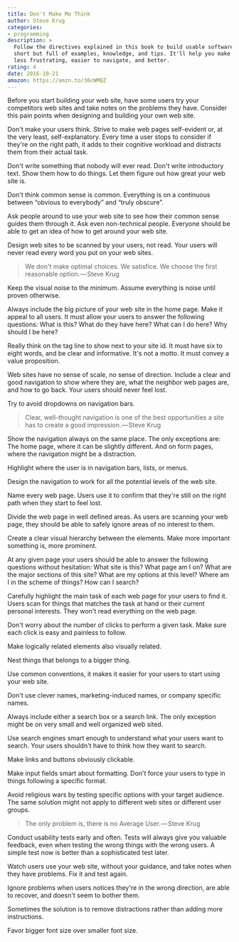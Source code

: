 ```yaml
---
title: Don't Make Me Think
author: Steve Krug
categories:
- programming
description: >
  Follow the directives explained in this book to build usable software. It's
  short but full of examples, knowledge, and tips. It'll help you make software
  less frustrating, easier to navigate, and better.
rating: 4
date: 2016-10-21
amazon: https://amzn.to/36cWMQZ
---
```


Before you start building your web site, have some users try your competitors
web sites and take notes on the problems they have. Consider this pain points
when designing and building your own web site.

Don't make your users think. Strive to make web pages self-evident or, at the
very least, self-explanatory. Every time a user stops to consider if they're on
the right path, it adds to their cognitive workload and distracts them from
their actual task.

Don't write something that nobody will ever read. Don't write introductory text.
Show them how to do things. Let them figure out how great your web site is.

Don't think common sense is common. Everything is on a continuous between
“obvious to everybody” and “truly obscure”.

Ask people around to use your web site to see how their common sense guides them
through it. Ask even non-technical people. Everyone should be able to get an
idea of how to get around your web site.

Design web sites to be scanned by your users, not read. Your users will never
read every word you put on your web sites.

> We don't make optimal choices. We satisfice. We choose the first reasonable
> option. — Steve Krug

Keep the visual noise to the minimum. Assume everything is noise until proven
otherwise.

Always include the big picture of your web site in the home page. Make it appeal
to all users. It must allow your users to answer the following questions: What
is this? What do they have here? What can I do here? Why should I be here?

Really think on the tag line to show next to your site id. It must have six to
eight words, and be clear and informative. It's not a motto. It must convey a
value proposition.

Web sites have no sense of scale, no sense of direction. Include a clear and
good navigation to show where they are, what the neighbor web pages are, and how
to go back. Your users should never feel lost.

Try to avoid dropdowns on navigation bars.

> Clear, well-thought navigation is one of the best opportunities a site has to
> create a good impression. — Steve Krug

Show the navigation always on the same place. The only exceptions are: The home
page, where it can be slightly different. And on form pages, where the
navigation might be a distraction.

Highlight where the user is in navigation bars, lists, or menus.

Design the navigation to work for all the potential levels of the web site.

Name every web page. Users use it to confirm that they're still on the right
path when they start to feel lost.

Divide the web page in well defined areas. As users are scanning your web page,
they should be able to safely ignore areas of no interest to them.

Create a clear visual hierarchy between the elements. Make more important
something is, more prominent.

At any given page your users should be able to answer the following questions
without hesitation: What site is this? What page am I on? What are the major
sections of this site? What are my options at this level? Where am I in the
scheme of things? How can I search?

Carefully highlight the main task of each web page for your users to find it.
Users scan for things that matches the task at hand or their current personal
interests. They won't read everything on the web page.

Don't worry about the number of clicks to perform a given task. Make sure each
click is easy and painless to follow.

Make logically related elements also visually related.

Nest things that belongs to a bigger thing.

Use common conventions, it makes it easier for your users to start using your
web site.

Don't use clever names, marketing-induced names, or company specific names.

Always include either a search box or a search link. The only exception might be
on very small and well organized web sited.

Use search engines smart enough to understand what your users want to search.
Your users shouldn't have to think how they want to search.

Make links and buttons obviously clickable.

Make input fields smart about formatting. Don't force your users to type in
things following a specific format.

Avoid religious wars by testing specific options with your target audience. The
same solution might not apply to different web sites or different user groups.

> The only problem is, there is no Average User. — Steve Krug

Conduct usability tests early and often. Tests will always give you valuable
feedback, even when testing the wrong things with the wrong users. A simple test
now is better than a sophisticated test later.

Watch users use your web site, without your guidance, and take notes when they
have problems. Fix it and test again.

Ignore problems when users notices they're in the wrong direction, are able to
recover, and doesn't seem to bother them.

Sometimes the solution is to remove distractions rather than adding more
instructions.

Favor bigger font size over smaller font size.
